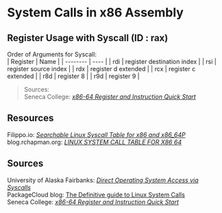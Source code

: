 # System Calls in x86 Assembly

 ## Register Usage with Syscall (ID : rax)
Order of Arguments for Syscall: <br />
| Register | Name |
| -------- | ---- |
| rdi | register destination index |
| rsi | register source index |
| rdx | register d extended |
| rcx | register c extended |
| r8d | register 8 |
| r9d | register 9 |
> Sources: <br />
> Seneca College: [_x86-64 Register and Instruction Quick Start_](https://wiki.cdot.senecacollege.ca/wiki/X86_64_Register_and_Instruction_Quick_Start) <br />

## Resources
Filippo.io: [_Searchable Linux Syscall Table for x86 and x86_64P_](https://filippo.io/linux-syscall-table/) <br />
blog.rchapman.org: [_LINUX SYSTEM CALL TABLE FOR X86 64_](http://blog.rchapman.org/posts/Linux_System_Call_Table_for_x86_64/) <br />

## Sources
University of Alaska Fairbanks: [_Direct Operating System Access via Syscalls_](https://www.cs.uaf.edu/2017/fall/cs301/lecture/11_17_syscall.html) <br />
PackageCloud blog: [The Definitive guide to Linux System Calls](https://blog.packagecloud.io/eng/2016/04/05/the-definitive-guide-to-linux-system-calls/) <br />
Seneca College: [_x86-64 Register and Instruction Quick Start_](https://wiki.cdot.senecacollege.ca/wiki/X86_64_Register_and_Instruction_Quick_Start) <br />
